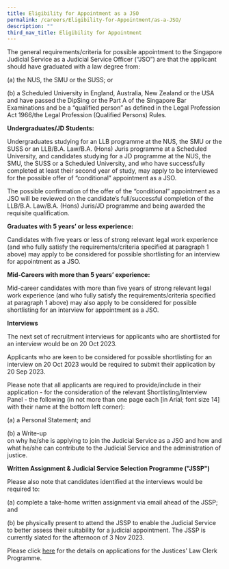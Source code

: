 ```yaml
---
title: Eligibility for Appointment as a JSO
permalink: /careers/Eligibility-for-Appointment/as-a-JSO/
description: ""
third_nav_title: Eligibility for Appointment
---
```

The general requirements/criteria for possible appointment to the Singapore Judicial Service as a Judicial Service Officer (“JSO”) are that the applicant should have graduated with a law degree from:

(a) the NUS, the SMU or the SUSS; or

(b) a Scheduled University in England, Australia, New Zealand or the USA and have passed the DipSing or the Part A of the Singapore Bar Examinations and be a “qualified person” as defined in the Legal Profession Act 1966/the Legal Profession (Qualified Persons) Rules.

**Undergraduates/JD Students:**

Undergraduates studying for an LLB programme at the NUS, the SMU or the SUSS or an LLB/B.A. Law/B.A. (Hons) Juris programme at a Scheduled University, and candidates studying for a JD programme at the NUS, the SMU, the SUSS or a Scheduled University, and who have successfully completed at least their second year of study, may apply to be interviewed for the possible offer of “conditional” appointment as a JSO.

The possible confirmation of the offer of the “conditional” appointment as a JSO will be reviewed on the candidate’s full/successful completion of the LLB/B.A. Law/B.A. (Hons) Juris/JD programme and being awarded the requisite qualification.

**Graduates with 5 years’ or less experience:**

Candidates with five years or less of strong relevant legal work experience (and who fully satisfy the requirements/criteria specified at paragraph 1 above) may apply to be considered for possible shortlisting for an interview for appointment as a JSO.

**Mid-Careers with more than 5 years’ experience:**

Mid-career candidates with more than five years of strong relevant legal work experience (and who fully satisfy the requirements/criteria specified at paragraph 1 above) may also apply to be considered for possible shortlisting for an interview for appointment as a JSO.

**Interviews**

The next set of recruitment interviews for applicants who are shortlisted for an interview would be on 20 Oct 2023.

Applicants who are keen to be considered for possible shortlisting for an interview on 20 Oct 2023 would be required to submit their application by 20 Sep 2023.

Please note that all applicants are required to provide/include in their application - for the consideration of the relevant Shortlisting/Interview Panel - the following (in not more than one page each [in Arial; font size 14] with their name at the bottom left corner):

(a) a Personal Statement; and		

(b) a Write-up<br> on why he/she is applying to join the Judicial Service as a JSO and how and what he/she can contribute to the Judicial Service and the administration of justice.

**Written Assignment &amp; Judicial Service Selection Programme ("JSSP")**

Please also note that candidates identified at the interviews would be required to:

(a) complete a take-home written assignment via email ahead of the JSSP; and

(b) be physically present to attend the JSSP to enable the Judicial Service to better assess their suitability for a judicial appointment. The JSSP is currently slated for the afternoon of 3 Nov 2023.

Please click [here](/careers/Eligibility-for-Appointment/graduates-JLC) for the details on applications for the Justices' Law Clerk Programme.